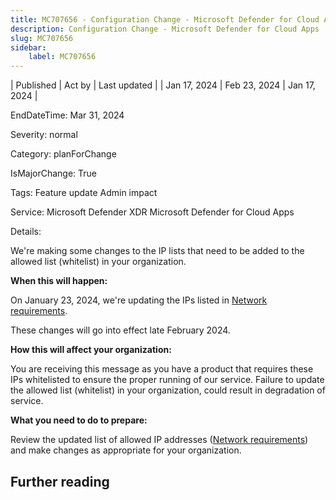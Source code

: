 ```yaml
---
title: MC707656 - Configuration Change - Microsoft Defender for Cloud Apps
description: Configuration Change - Microsoft Defender for Cloud Apps
slug: MC707656
sidebar:
    label: MC707656
---
```



| Published | Act by | Last updated |
| Jan 17, 2024 | Feb 23, 2024 | Jan 17, 2024 |

EndDateTime: Mar 31, 2024

Severity: normal

Category: planForChange

IsMajorChange: True

Tags: Feature update Admin impact

Service: Microsoft Defender XDR Microsoft Defender for Cloud Apps

Details: 

<p>We're making some changes to the IP lists that need to be added to the allowed list (whitelist) in your organization.<br></p><p><b>When this will happen:</b></p><p>On January 23, 2024, we're updating the IPs listed in <a href="https://learn.microsoft.com/defender-cloud-apps/network-requirements" target="_blank">Network requirements</a>.</p><p>These changes will go into effect late February 2024.&nbsp;</p><p><b>How this will affect your organization:</b></p><p>You are receiving this message as you have a product that requires these IPs whitelisted to ensure the proper running of our service. Failure to update the allowed list (whitelist) in your organization, could result in degradation of service.</p><p><b>What you need to do to prepare:</b><br></p><p>Review the updated list of allowed IP addresses (<a href="https://learn.microsoft.com/defender-cloud-apps/network-requirements" target="_blank">Network requirements</a>) and make changes as appropriate for your organization.</p>

## Further reading
